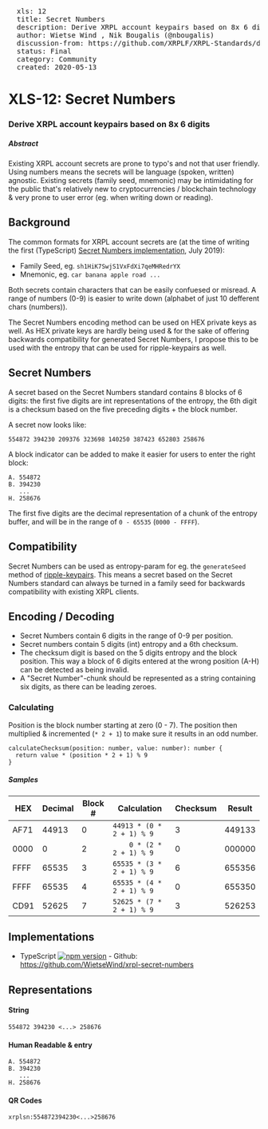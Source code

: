 <pre>
  xls: 12
  title: Secret Numbers
  description: Derive XRPL account keypairs based on 8x 6 digits for user-friendly, language-agnostic account secrets
  author: Wietse Wind <w@xrpl-labs.com>, Nik Bougalis (@nbougalis)
  discussion-from: https://github.com/XRPLF/XRPL-Standards/discussions/15
  status: Final
  category: Community
  created: 2020-05-13
</pre>

# XLS-12: Secret Numbers

### Derive XRPL account keypairs based on 8x 6 digits

##### Abstract

Existing XRPL account secrets are prone to typo's and not that user friendly. Using numbers means the secrets will be language (spoken, written) agnostic. Existing secrets (family seed, mnemonic) may be intimidating for the public that's relatively new to cryptocurrencies / blockchain technology & very prone to user error (eg. when writing down or reading).

## Background

The common formats for XRPL account secrets are (at the time of writing the first (TypeScript) [Secret Numbers implementation](https://github.com/WietseWind/xrpl-secret-numbers), July 2019):

- Family Seed, eg. `sh1HiK7SwjS1VxFdXi7qeMHRedrYX`
- Mnemonic, eg. `car banana apple road ...`

Both secrets contain characters that can be easily confuesed or misread. A range of numbers (0-9) is easier to write down (alphabet of just 10 defferent chars (numbers)).

The Secret Numbers encoding method can be used on HEX private keys as well. As HEX private keys are hardly being used & for the sake of offering backwards compatibility for generated Secret Numbers, I propose this to be used with the entropy that can be used for ripple-keypairs as well.

## Secret Numbers

A secret based on the Secret Numbers standard contains 8 blocks of 6 digits: the first five digits are int representations of the entropy, the 6th digit is a checksum based on the five preceding digits + the block number.

A secret now looks like:

```
554872 394230 209376 323698 140250 387423 652803 258676
```

A block indicator can be added to make it easier for users to enter the right block:

```
A. 554872
B. 394230
   ...
H. 258676
```

The first five digits are the decimal representation of a chunk of the entropy buffer, and will be in the range of `0 - 65535` (`0000 - FFFF`).

## Compatibility

Secret Numbers can be used as entropy-param for eg. the `generateSeed` method of [ripple-keypairs](https://github.com/ripple/ripple-keypairs). This means a secret based on the Secret Numbers standard can always be turned in a family seed for backwards compatibility with existing XRPL clients.

## Encoding / Decoding

- Secret Numbers contain 6 digits in the range of 0-9 per position.
- Secret numbers contain 5 digits (int) entropy and a 6th checksum.
- The checksum digit is based on the 5 digits entropy and the block position. This way a block of 6 digits entered at the wrong position (A-H) can be detected as being invalid.
- A "Secret Number"-chunk should be represented as a string containing six digits, as there can be leading zeroes.

### Calculating

Position is the block number starting at zero (0 - 7). The position then multiplied & incremented (`* 2 + 1`) to make sure it results in an odd number.

```
calculateChecksum(position: number, value: number): number {
  return value * (position * 2 + 1) % 9
}
```

##### Samples

| HEX  | Decimal | Block # | Calculation               | Checksum | Result |
| ---- | ------- | ------- | ------------------------- | -------- | ------ |
| AF71 | 44913   | 0       | `44913 * (0 * 2 + 1) % 9` | 3        | 449133 |
| 0000 | 0       | 2       | `    0 * (2 * 2 + 1) % 9` | 0        | 000000 |
| FFFF | 65535   | 3       | `65535 * (3 * 2 + 1) % 9` | 6        | 655356 |
| FFFF | 65535   | 4       | `65535 * (4 * 2 + 1) % 9` | 0        | 655350 |
| CD91 | 52625   | 7       | `52625 * (7 * 2 + 1) % 9` | 3        | 526253 |

## Implementations

- TypeScript [![npm version](https://badge.fury.io/js/xrpl-secret-numbers.svg)](https://www.npmjs.com/xrpl-secret-numbers) - Github: https://github.com/WietseWind/xrpl-secret-numbers

## Representations

#### String

```
554872 394230 <...> 258676
```

#### Human Readable & entry

```
A. 554872
B. 394230
   ...
H. 258676
```

#### QR Codes

```
xrplsn:554872394230<...>258676
```
